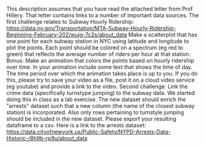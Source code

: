 This description assumes that you have read the attached letter from Prof Hillery. That letter contains links to a number of important data sources.
The first challenge relates to Subway Hourly Ridership: https://data.ny.gov/Transportation/MTA-Subway-Hourly-Ridership-Beginning-February-202/wujg-7c2s/about_data 
Make a scatterplot that has one point for each subway station in NYC using latitude and longitude to plot the points. Each point should be colored on a spectrum (eg red to green) that reflects the average number of riders per hour at that station. 
Bonus: Make an animation that colors the points based on hourly ridership over time. In your animation include some text that shows the time of day. The time period over which the animation takes place is up to you. If you do this, please try to save your video as a file, post it on a cloud video service (eg youtube) and provide a link to the video.
Second challenge:  Link the crime data (specifically turnstype jumping) to the subway data. We started doing this in class as a lab exercise. The new dataset should enrich the "arrests" dataset such that a new column (the name of the closest subway station) is incorporated. Also only rows pertaining to turnstyle jumping should be included in the new dataset. Please export your resulting dataframe to a csv. 
Here is a link to the arrests dataset: https://data.cityofnewyork.us/Public-Safety/NYPD-Arrests-Data-Historic-/8h9b-rp9u/about_data
